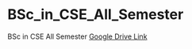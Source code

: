 # BSc_in_CSE_All_Semester
BSc in CSE All Semester
[Google Drive Link](https://drive.google.com/drive/folders/1-UlSzAao9XcwNVxAkoYwrwb1nELDqGjO?usp=sharing)
